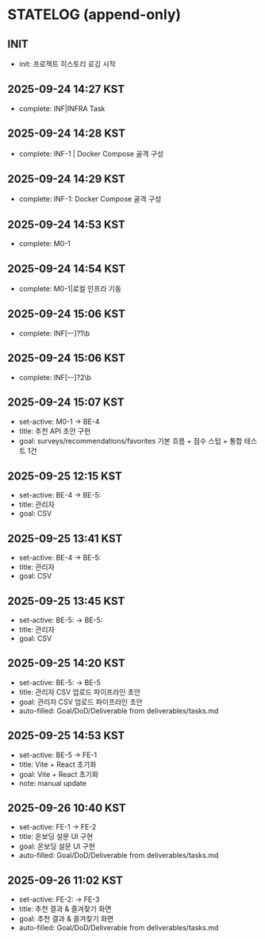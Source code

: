 # STATELOG (append-only)

## INIT
- init: 프로젝트 히스토리 로깅 시작 
## 2025-09-24 14:27 KST
- complete: INF|INFRA Task 

## 2025-09-24 14:28 KST
- complete: INF-1 | Docker Compose 골격 구성 

## 2025-09-24 14:29 KST
- complete: INF-1: Docker Compose 골격 구성

## 2025-09-24 14:53 KST
- complete: M0-1

## 2025-09-24 14:54 KST
- complete: M0-1|로컬 인프라 기동

## 2025-09-24 15:06 KST
- complete: INF[–-]?1\b

## 2025-09-24 15:06 KST
- complete: INF[–-]?2\b

## 2025-09-24 15:07 KST
- set-active: M0-1 → BE-4
- title: 추천 API 초안 구현
- goal: surveys/recommendations/favorites 기본 흐름 + 점수 스텁 + 통합 테스트 1건

## 2025-09-25 12:15 KST
- set-active: BE-4 → BE-5:
- title: 관리자
- goal: CSV

## 2025-09-25 13:41 KST
- set-active: BE-4 → BE-5:
- title: 관리자
- goal: CSV

## 2025-09-25 13:45 KST
- set-active: BE-5: → BE-5:
- title: 관리자
- goal: CSV

## 2025-09-25 14:20 KST
- set-active: BE-5: → BE-5
- title: 관리자 CSV 업로드 파이프라인 초안
- goal: 관리자 CSV 업로드 파이프라인 초안
- auto-filled: Goal/DoD/Deliverable from deliverables/tasks.md

## 2025-09-25 14:53 KST
- set-active: BE-5 → FE-1
- title: Vite + React 초기화
- goal: Vite + React 초기화
- note: manual update

## 2025-09-26 10:40 KST
- set-active: FE-1 → FE-2
- title: 온보딩 설문 UI 구현
- goal: 온보딩 설문 UI 구현
- auto-filled: Goal/DoD/Deliverable from deliverables/tasks.md

## 2025-09-26 11:02 KST
- set-active: FE-2: → FE-3
- title: 추천 결과 & 즐겨찾기 화면
- goal: 추천 결과 & 즐겨찾기 화면
- auto-filled: Goal/DoD/Deliverable from deliverables/tasks.md

